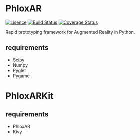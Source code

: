 # PhloxAR
[![Lisence](https://img.shields.io/hexpm/l/plug.svg?maxAge=2592000)](https://pypi.python.org/pypi/PhloxAR)
[![Build Status](https://travis-ci.org/PhloxAR/PhloxAR.svg?branch=master)](https://tranvis-ci.org/PhloxAR/PhloxAR)
[![Coverage Status](https://coveralls.io/repos/github/PhloxAR/PhloxAR/badge.svg?branch=master)](https://coveralls.io/github/PhloxAR/PhloxAR?branch=master)

Rapid prototyping framework for Augmented Reality in Python.
<Still in early stage of development>

## requirements
+ Scipy
+ Numpy
+ Pyglet
+ Pygame

# PhloxARKit
## requirements
+ PhloxAR
+ Kivy
